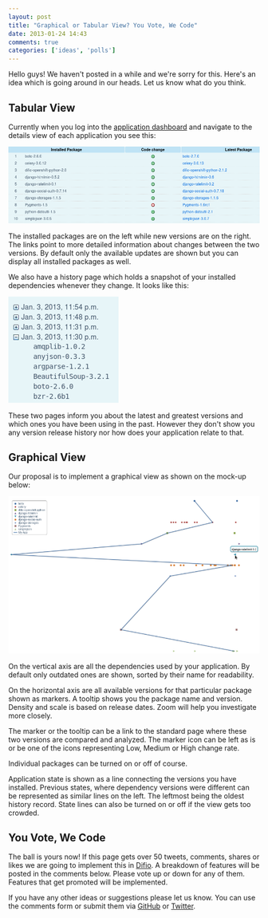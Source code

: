 ```yaml
---
layout: post
title: "Graphical or Tabular View? You Vote, We Code"
date: 2013-01-24 14:43
comments: true
categories: ['ideas', 'polls']
---
```


Hello guys! We haven't posted in a while and we're sorry for this. Here's an idea which is
going around in our heads. Let us know what do you think. 

Tabular View
-------------

Currently when you log into the [application dashboard](https://difio-otb.rhcloud.com/dashboard/)
and navigate to the details view of each application you see this:

![Tabular view](/images/appdetails.png "Tabular view")


The installed packages are on the left while new versions are on the right. The links point to
more detailed information about changes between the two versions. By default only the
available updates are shown but you can display all installed packages as well.


We also have a history page which holds a snapshot of your installed dependencies
whenever they change. It looks like this:

![History records](/images/history_records.png "History records")


These two pages inform you about the latest and greatest versions
and which ones you have been using in the past. However they don't show you
any version release history nor how does your application relate to that.


Graphical View
--------------

Our proposal is to implement a graphical view as shown on the mock-up below:

![Graphical view](/images/app_graph.png "Graphical view")


On the vertical axis are all the dependencies used by your application. By default only outdated
ones are shown, sorted by their name for readability.

On the horizontal axis are all available versions for that particular package shown as markers.
A tooltip shows you the package name and version. Density and scale is based on release dates.
Zoom will help you investigate more closely.

The marker or the tooltip can be a link to the standard page where these two versions are compared and analyzed.
The marker icon can be left as is or be one of the icons representing Low, Medium or High change rate.

Individual packages can be turned on or off of course.


Application state is shown as a line connecting the versions you have installed. Previous states, where dependency
versions were different can be represented as similar lines on the left. The leftmost being the oldest history record.
State lines can also be turned on or off if the view gets too crowded.


You Vote, We Code
-----------------

The ball is yours now! If this page gets over 50 tweets, comments, shares or likes we are going to implement this in [Difio](http://www.dif.io).
A breakdown of features will be posted in the comments below. Please vote up or down for any of them.
Features that get promoted will be implemented.

If you have any other ideas or suggestions please let us know. You can use the comments form or submit them
via [GitHub](https://github.com/difio/bugs/issues/new) or [Twitter](https://twitter.com/DifioNews).






